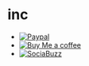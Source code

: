 # inc

* [![Paypal](https://img.shields.io/badge/Paypal-zickkeen-blue)](https://paypal.me/zickkeen)
* [![Buy Me a coffee](https://img.shields.io/badge/BuyMeCofee-zickkeen-yellow)](https://www.buymeacoffee.com/zickkeen)
* [![SociaBuzz](https://img.shields.io/badge/SociaBuzz-green)](https://sociabuzz.com/zickkeen/tribe)

